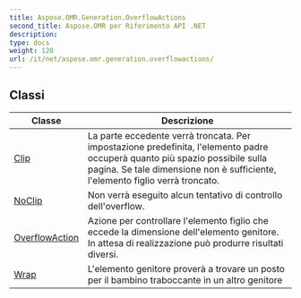 ```yaml
---
title: Aspose.OMR.Generation.OverflowActions
second_title: Aspose.OMR per Riferimento API .NET
description: 
type: docs
weight: 120
url: /it/net/aspose.omr.generation.overflowactions/
---
```



## Classi

| Classe | Descrizione |
| --- | --- |
| [Clip](./clip/) | La parte eccedente verrà troncata. Per impostazione predefinita, l'elemento padre occuperà quanto più spazio possibile sulla pagina. Se tale dimensione non è sufficiente, l'elemento figlio verrà troncato. |
| [NoClip](./noclip/) | Non verrà eseguito alcun tentativo di controllo dell'overflow. |
| [OverflowAction](./overflowaction/) | Azione per controllare l'elemento figlio che eccede la dimensione dell'elemento genitore. In attesa di realizzazione può produrre risultati diversi. |
| [Wrap](./wrap/) | L'elemento genitore proverà a trovare un posto per il bambino traboccante in un altro genitore |


